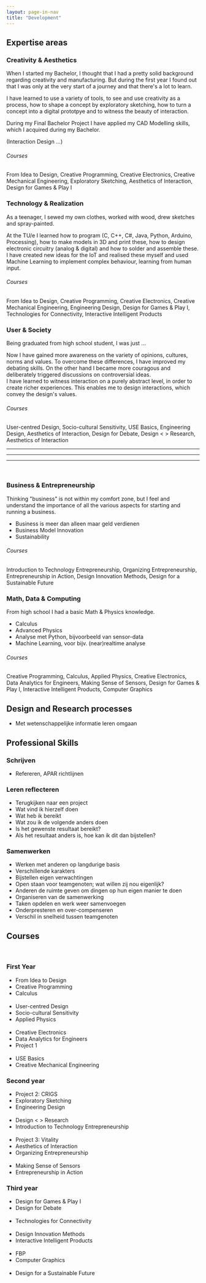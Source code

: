 ```yaml
---
layout: page-in-nav
title: "Development"
---
```


## Expertise areas

### Creativity & Aesthetics

When I started my Bachelor, I thought that I had a pretty solid background regarding creativity and manufacturing. But during the first year I found out that I was only at the very start of a journey and that there's a lot to learn.

I have learned to use a variety of tools, to see and use creativity as a process, how to shape a concept by exploratory sketching, how to turn a concept into a digital prototpye and to witness the beauty of interaction. 

During my Final Bachelor Project I have applied my CAD Modelling skills, which I acquired during my Bachelor. 

(Interaction Design ...)

###### Courses

From Idea to Design, Creative Programming, Creative Electronics, Creative Mechanical Engineering, Exploratory Sketching, Aesthetics of Interaction, Design for Games & Play I

### Technology & Realization

As a teenager, I sewed my own clothes, worked with wood, drew sketches and spray-painted.

At the TU/e I learned how to program (C, C++, C#, Java, Python, Arduino, Processing), how to make models in 3D and print these, how to design electronic circuitry (analog & digital) and how to solder and assemble these. I have created new ideas for the IoT and realised these myself and used Machine Learning to implement complex behaviour, learning from human input. 

###### Courses

From Idea to Design, Creative Programming, Creative Electronics, Creative Mechanical Engineering, Engineering Design, Design for Games & Play I, Technologies for Connectivity, Interactive Intelligent Products


### User & Society

Being graduated from high school student, I was just ...

Now I have gained more awareness on the variety of opinions, cultures, norms and values. To overcome these differences, I have improved my debating skills. On the other hand I became more couragous and deliberately triggered discussions on controversial ideas.  
I have learned to witness interaction on a purely abstract level, in order to create richer experiences.
This enables me to design interactions, which convey the design's values.

###### Courses

User-centred Design, Socio-cultural Sensitivity, USE Basics, Engineering Design, Aesthetics of Interaction, Design for Debate, Design < > Research, Aesthetics of Interaction



----
----
----
 
### Business & Entrepreneurship

Thinking "business" is not within my comfort zone, but I feel and understand the importance of all the various aspects for starting and running a business. 

- Business is meer dan alleen maar geld verdienen
- Business Model Innovation
- Sustainability

###### Courses

Introduction to Technology Entrepreneurship, Organizing Entrepreneurship, Entrepreneurship in Action, Design Innovation Methods, Design for a Sustainable Future


### Math, Data & Computing

From high school I had a basic Math & Physics knowledge. 

- Calculus
- Advanced Physics
- Analyse met Python, bijvoorbeeld van sensor-data
- Machine Learning, voor bijv. (near)realtime analyse

###### Courses

Creative Programming, Calculus, Applied Physics, Creative Electronics, Data Analytics for Engineers, Making Sense of Sensors, Design for Games & Play I, Interactive Intelligent Products, Computer Graphics

## Design and Research processes

- Met wetenschappelijke informatie leren omgaan


## Professional Skills

### Schrijven

- Refereren, APAR richtlijnen

### Leren reflecteren

- Terugkijken naar een project
- Wat vind ik hierzelf doen
- Wat heb ik bereikt
- Wat zou ik de volgende anders doen
- Is het gewenste resultaat bereikt?
- Als het resultaat anders is, hoe kan ik dit dan bijstellen? 

### Samenwerken

- Werken met anderen op langdurige basis
- Verschillende karakters
- Bijstellen eigen verwachtingen
- Open staan voor teamgenoten; wat willen zij nou eigenlijk?
- Anderen de ruimte geven om dingen op hun eigen manier te doen
- Organiseren van de samenwerking
- Taken opdelen en werk weer samenvoegen
- Onderpresteren en over-compenseren
- Verschil in snelheid tussen teamgenoten

## Courses
 
### First Year

- From Idea to Design
- Creative Programming
- Calculus
    <br/>
    <br/>
- User-centred Design
- Socio-cultural Sensitivity
- Applied Physics
    <br/>
    <br/>
- Creative Electronics
- Data Analytics for Engineers
- Project 1
    <br/>
    <br/>
- USE Basics
- Creative Mechanical Engineering

### Second year

- Project 2: CRIGS
- Exploratory Sketching
- Engineering Design
    <br/>
    <br/>
- Design < > Research
- Introduction to Technology Entrepreneurship
    <br/>
    <br/>
- Project 3: Vitality
- Aesthetics of Interaction
- Organizing Entrepreneurship
    <br/>
    <br/>
- Making Sense of Sensors
- Entrepreneurship in Action

### Third year

- Design for Games & Play I
- Design for Debate
    <br/>
    <br/>
- Technologies for Connectivity
    <br/>
    <br/>
- Design Innovation Methods
- Interactive Intelligent Products
    <br/>
    <br/>
- FBP
- Computer Graphics
    <br/>
    <br/>
- Design for a Sustainable Future
